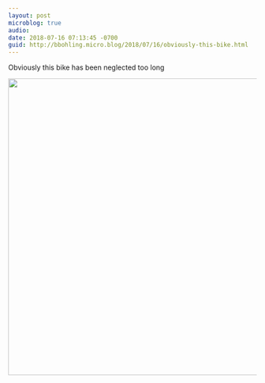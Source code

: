 ```yaml
---
layout: post
microblog: true
audio: 
date: 2018-07-16 07:13:45 -0700
guid: http://bbohling.micro.blog/2018/07/16/obviously-this-bike.html
---
```

Obviously this bike has been neglected too long

<img src="http://micro.brandonbohling.com/uploads/2018/564fce8ee9.jpg" width="600" height="600" />
